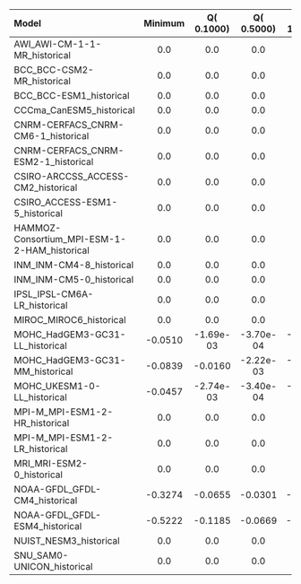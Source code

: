 Model | Minimum | Q( 0.1000) | Q( 0.5000) | Q( 1.0000) | Q(    5.0) | Q(   10.0) | Q(   25.0) | Q(   50.0) | Q(   75.0) | Q(   90.0) | Q(   95.0) | Q(   99.0) | Q(   99.5) | Q(   99.9) | Maximum
 :-- |  :--:  |  :--:  |  :--:  |  :--:  |  :--:  |  :--:  |  :--:  |  :--:  |  :--:  |  :--:  |  :--:  |  :--:  |  :--:  |  :--:  |  :--: 
AWI_AWI-CM-1-1-MR_historical | 0.0 | 0.0 | 0.0 | 0.0 | 0.0 | 0.0 | 0.0 | 0.0 | 0.0 | 0.0 |     2.0 |    68.1 |    90.1 |   154.1 |  4.54e+04
BCC_BCC-CSM2-MR_historical | 0.0 | 0.0 | 0.0 | 0.0 | 0.0 | 0.0 | 0.0 |    14.7 |   999.9 |  1.00e+03 |  1.00e+03 |  1.00e+03 |  1.00e+03 |  1.00e+03 |  1.00e+03
BCC_BCC-ESM1_historical | 0.0 | 0.0 | 0.0 | 0.0 | 0.0 | 0.0 | 0.0 |     4.9 |   999.9 |  1.00e+03 |  1.00e+03 |  1.00e+03 |  1.00e+03 |  1.00e+03 |  1.00e+03
CCCma_CanESM5_historical | 0.0 | 0.0 | 0.0 | 0.0 | 0.0 | 0.0 | 0.0 | 0.0 | 0.0 |   100.0 |   100.0 |   133.1 |   212.4 |  4.24e+03 |  5.26e+03
CNRM-CERFACS_CNRM-CM6-1_historical | 0.0 | 0.0 | 0.0 | 0.0 | 0.0 | 0.0 | 0.0 |  0.4402 |  7.50e+05 |  7.50e+05 |  7.50e+05 |  7.51e+05 |  7.51e+05 |  7.52e+05 |  7.54e+05
CNRM-CERFACS_CNRM-ESM2-1_historical | 0.0 | 0.0 | 0.0 | 0.0 | 0.0 | 0.0 | 0.0 |  0.0430 |  7.50e+05 |  7.50e+05 |  7.50e+05 |  7.51e+05 |  7.51e+05 |  7.53e+05 |  7.62e+05
CSIRO-ARCCSS_ACCESS-CM2_historical | 0.0 | 0.0 | 0.0 | 0.0 | 0.0 | 0.0 | 0.0 |   128.3 |  9.47e+05 |  3.50e+06 |  6.54e+06 |  1.53e+07 |  1.79e+07 |  2.14e+07 |  3.27e+07
CSIRO_ACCESS-ESM1-5_historical | 0.0 | 0.0 | 0.0 | 0.0 | 0.0 | 0.0 | 0.0 |  0.5074 |  1.10e+03 |  1.10e+03 |  1.10e+03 |  1.10e+03 |  1.11e+03 |  1.14e+03 |  1.88e+03
HAMMOZ-Consortium_MPI-ESM-1-2-HAM_historical | 0.0 | 0.0 | 0.0 | 0.0 | 0.0 | 0.0 | 0.0 | 0.0 | 0.0 | 0.0 |     7.8 |    73.9 |    93.7 |   146.8 |  1.39e+03
INM_INM-CM4-8_historical | 0.0 | 0.0 | 0.0 | 0.0 | 0.0 | 0.0 | 0.0 | 0.0 | 0.0 | 0.0 |    14.6 |    70.4 |    92.5 |   183.9 |  1.48e+03
INM_INM-CM5-0_historical | 0.0 | 0.0 | 0.0 | 0.0 | 0.0 | 0.0 | 0.0 | 0.0 | 0.0 | 0.0 |    12.6 |    68.0 |    88.8 |   170.1 |  1.32e+03
IPSL_IPSL-CM6A-LR_historical | 0.0 | 0.0 | 0.0 | 0.0 | 0.0 | 0.0 | 0.0 | 0.0 |    20.1 |    93.5 |   244.4 |  3.00e+03 |  3.01e+03 |  3.20e+03 |  4.72e+03
MIROC_MIROC6_historical | 0.0 | 0.0 | 0.0 | 0.0 | 0.0 | 0.0 | 0.0 |  0.7699 |   193.0 |  1.00e+03 |  1.00e+03 |  1.00e+03 |  1.00e+03 |  1.00e+03 |  1.00e+03
MOHC_HadGEM3-GC31-LL_historical | -0.0510 | -1.69e-03 | -3.70e-04 | -1.00e-04 | -2.70e-09 | 0.0 | 0.0 |     2.5 |  3.24e+04 |  8.00e+04 |  1.38e+05 |  3.70e+05 |  4.62e+05 |  5.63e+05 |  9.56e+05
MOHC_HadGEM3-GC31-MM_historical | -0.0839 | -0.0160 | -2.22e-03 | -4.45e-04 | -4.65e-08 | 0.0 | 0.0 |     2.9 |  1.99e+04 |  3.98e+04 |  6.20e+04 |  1.69e+05 |  2.14e+05 |  2.82e+05 |  6.35e+05
MOHC_UKESM1-0-LL_historical | -0.0457 | -2.74e-03 | -3.40e-04 | -7.06e-05 | -3.63e-10 | -5.11e-22 | 0.0 |     5.0 |  8.07e+04 |  2.82e+05 |  4.93e+05 |  1.32e+06 |  1.63e+06 |  1.97e+06 |  2.97e+06
MPI-M_MPI-ESM1-2-HR_historical | 0.0 | 0.0 | 0.0 | 0.0 | 0.0 | 0.0 | 0.0 | 0.0 | 0.0 | 0.0 |     2.9 |    69.2 |    90.2 |   149.7 |  2.00e+03
MPI-M_MPI-ESM1-2-LR_historical | 0.0 | 0.0 | 0.0 | 0.0 | 0.0 | 0.0 | 0.0 | 0.0 | 0.0 | 0.0 |     7.5 |    74.0 |    93.7 |   147.4 |  1.50e+03
MRI_MRI-ESM2-0_historical | 0.0 | 0.0 | 0.0 | 0.0 | 0.0 | 0.0 | 0.0 |    11.4 |  1.00e+04 |  1.00e+04 |  1.00e+04 |  1.00e+04 |  1.00e+04 |  1.00e+04 |  1.00e+04
NOAA-GFDL_GFDL-CM4_historical | -0.3274 | -0.0655 | -0.0301 | -0.0174 | -2.69e-04 | 0.0 | 0.0 | 0.0 | 0.0 |   999.5 |  1.00e+03 |  1.00e+03 |  1.00e+03 |  1.00e+03 |  1.00e+03
NOAA-GFDL_GFDL-ESM4_historical | -0.5222 | -0.1185 | -0.0669 | -0.0473 | -6.78e-03 | 0.0 | 0.0 | 0.0 | 0.0 |   999.8 |  1.00e+03 |  1.00e+03 |  1.00e+03 |  1.00e+03 |  1.00e+03
NUIST_NESM3_historical | 0.0 | 0.0 | 0.0 | 0.0 | 0.0 | 0.0 | 0.0 | 0.0 | 0.0 | 0.0 |     4.0 |    24.8 |    31.4 |    49.7 |   339.6
SNU_SAM0-UNICON_historical | 0.0 | 0.0 | 0.0 | 0.0 | 0.0 | 0.0 | 0.0 |     6.4 |  1.00e+03 |  1.00e+03 |  1.00e+03 |  1.00e+03 |  1.00e+03 |  1.00e+03 |  1.00e+03
